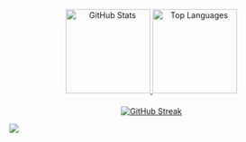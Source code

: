 <div align="center">

  <a href="https://github.com/DaviLanna/github-readme-stats">
    <img src="https://github-readme-stats.vercel.app/api?username=DaviLanna&show_icons=true&locale=pt-BR&theme=dark&rank_icon=github" alt="GitHub Stats" height="150" />
  </a>

  <a href="https://github.com/DaviLanna/github-readme-stats">
    <img src="https://github-readme-stats.vercel.app/api/top-langs/?username=DaviLanna&langs_count=8&theme=dark&locale=pt-BR" alt="Top Languages" height="150" />
  </a>

</div>

<div align="center" style="margin-top: 20px;">
  <a href="https://git.io/streak-stats">
    <img src="https://github-readme-streak-stats.herokuapp.com?user=DaviLanna&theme=dark&locale=pt_BR&card_width=400" alt="GitHub Streak" />
  </a>
</div>

![](https://komarev.com/ghpvc/?username=DaviLanna)
